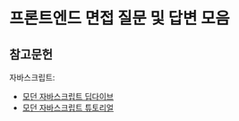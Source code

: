 # 프론트엔드 면접 질문 및 답변 모음

## 참고문헌

자바스크립트:

- [모던 자바스크립트 딥다이브](http://www.yes24.com/Product/Goods/92742567)
- [모던 자바스크립트 튜토리얼](https://ko.javascript.info/)
